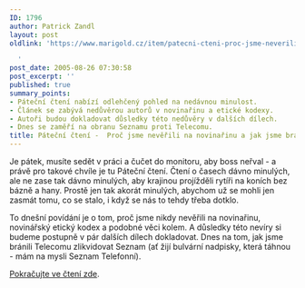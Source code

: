 ```yaml
---
ID: 1796
author: Patrick Zandl
layout: post
oldlink: 'https://www.marigold.cz/item/patecni-cteni-proc-jsme-neverili-na-novinarinu-a-jak-jsme-branili-telecomu-zlikvidovat-seznam

  '
post_date: 2005-08-26 07:30:58
post_excerpt: ''
published: true
summary_points:
- Páteční čtení nabízí odlehčený pohled na nedávnou minulost.
- Článek se zabývá nedůvěrou autorů v novinařinu a etické kodexy.
- Autoři budou dokladovat důsledky této nedůvěry v dalších dílech.
- Dnes se zaměří na obranu Seznamu proti Telecomu.
title: Páteční čtení -  Proč jsme nevěřili na novinařinu a jak jsme bránili Telecomu zlikvidovat seznam
---
```


<p>Je pátek, musíte sedět v práci a čučet do monitoru, aby boss neřval - a právě pro takové chvíle je tu Páteční čtení. Čtení o časech dávno minulých, ale ne zase tak dávno minulých, aby krajinou projížděli rytíři na koních bez bázně a hany. Prostě jen tak akorát minulých, abychom už se mohli jen zasmát tomu, co se stalo, i když se nás to tehdy třeba dotklo. </p>

<p>To dnešní povídání je o tom, proč jsme nikdy nevěřili na novinařinu, novinářský etický kodex a podobné věci kolem. A důsledky této nevíry si budeme postupně v pár dalších dílech dokladovat. Dnes na tom, jak jsme bránili Telecomu zlikvidovat Seznam (ať žijí bulvární nadpisky, která táhnou - mám na mysli Seznam Telefonní).</p>

<p><a href="/item/proc-jsme-neverili-na-novinarinu-a-jak-jsme-branili-telecomu-zlikvidovat-seznam/category/historie-ceskeho-internetu">Pokračujte ve čtení zde</a>.
</p>